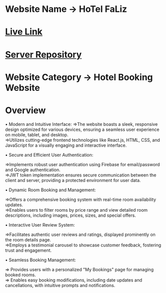 # Website Name -> HoTel FaLiz
# [Live Link](https://assignment-11-5a8b0.web.app/)
# [Server Repository](https://github.com/Farsit-007/Assignment-11-Server)
# Website Category -> Hotel Booking Website

# Overview
 • Modern and Intuitive Interface:
   =>The website boasts a sleek, responsive design optimized for various devices, ensuring a seamless user experience on mobile, tablet, and 
      desktop. <br/>
   =>Utilizes cutting-edge frontend technologies like React.js, HTML, CSS, and JavaScript for a visually engaging and interactive interface. <br/>

• Secure and Efficient User Authentication:

   =>Implements robust user authentication using Firebase for email/password and Google authentication. <br/>
   =>JWT token implementation ensures secure communication between the client and server, providing a protected environment for user data. <br/>

• Dynamic Room Booking and Management:

   =>Offers a comprehensive booking system with real-time room availability updates. <br/>
   =>Enables users to filter rooms by price range and view detailed room descriptions, including images, prices, sizes, and special offers. <br/>

• Interactive User Review System:

   =>Facilitates authentic user reviews and ratings, displayed prominently on the room details page. <br/>
   =>Employs a testimonial carousel to showcase customer feedback, fostering trust and engagement. <br/>
 
• Seamless Booking Management:

   => Provides users with a personalized "My Bookings" page for managing booked rooms. <br/>
   => Enables easy booking modifications, including date updates and cancellations, with intuitive prompts and notifications. <br/>



